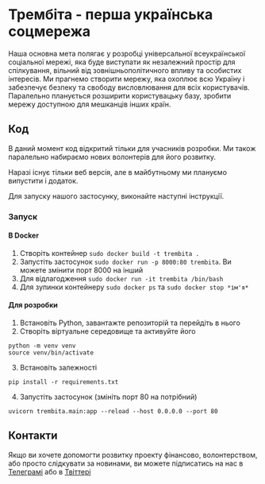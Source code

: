 # Трембіта - перша українська соцмережа
Наша основна мета полягає у розробці універсальної всеукраїнської соціальної мережі, яка буде виступати як незалежний простір для спілкування, вільний від зовнішньополітичного впливу та особистих інтересів. Ми прагнемо створити мережу, яка охоплює всю Україну і забезпечує безпеку та свободу висловлювання для всіх користувачів. Паралельно планується розширити користувацьку базу, зробити мережу доступною для мешканців інших країн.

## Код
В даний момент код відкритий тільки для учасників розробки. Ми також паралельно набираємо нових волонтерів для його розвитку.

Наразі існує тільки веб версія, але в майбутньому ми плануємо випустити і додаток.

Для запуску нашого застосунку, виконайте наступні інструкції.

### Запуск
#### В Docker
1. Створіть контейнер `sudo docker build -t trembita .`
2. Запустіть застосунок `sudo docker run -p 8000:80 trembita`. Ви можете змінити порт 8000 на інший
3. Для відлагодження `sudo docker run -it trembita /bin/bash`
4. Для зупинки контейнеру `sudo docker ps` та `sudo docker stop *ім'я*`

#### Для розробки
1. Встановіть Python, завантажте репозиторій та перейдіть в нього
2. Створіть віртуальне середовище та активуйте його
```
python -m venv venv
source venv/bin/activate
```
3. Встановіть залежності
```
pip install -r requirements.txt
```
4. Запустіть застосунок (змініть порт 80 на потрібний)
```
uvicorn trembita.main:app --reload --host 0.0.0.0 --port 80
```

## Контакти
Якщо ви хочете допомогти розвитку проекту фінансово, волонтерством, або просто слідкувати за новинами, ви можете підписатись на нас в [Телеграмі](https://t.me/Trembitta) або в [Твіттері](https://twitter.com/TrembitaUA)